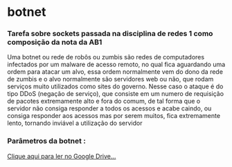 # botnet
<h3>Tarefa sobre sockets passada na disciplina de redes 1 como composição da nota da AB1</h3>

Uma botnet ou rede de robôs ou zumbis são redes de computadores infectados por um
malware de acesso remoto, no qual fica aguardando uma ordem para atacar um alvo,
essa ordem normalmente vem do dono da rede de zumbis e o alvo normalmente são
servidores web ou não, que rodam serviços muito utilizados como sites do governo.
Nesse caso o ataque é do tipo DDoS (negação de serviço), que consiste em um numero
de requisição de pacotes extremamente alto e fora do comum, de tal forma que o
servidor não consiga responder a todos os acessos e acabe caindo, ou consiga responder
aos acessos mas por serem muitos, fica extremamente lento, tornando inviável a
utilização do servidor

<h3>Parâmetros da botnet :</h3>

<a href="https://github.com/jamsavio/botnet/blob/master/Especifica%C3%A7%C3%B5es.pdf" target="_blank">Clique aqui para ler no Google Drive...</a>
